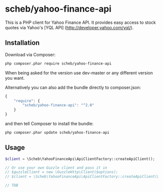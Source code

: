 scheb/yahoo-finance-api
=======================

This is a PHP client for Yahoo Finance API. It provides easy access to stock quotes via Yahoo's [YQL API] (http://developer.yahoo.com/yql/).

## Installation

Download via Composer:

```bash
php composer.phar require scheb/yahoo-finance-api
```

When being asked for the version use dev-master or any different version you want.

Alternatively you can also add the bundle directly to composer.json:

```js
{
    "require": {
        "scheb/yahoo-finance-api": "^2.0"
    }
}
```

and then tell Composer to install the bundle:

```bash
php composer.phar update scheb/yahoo-finance-api
```

## Usage

```php
$client = \Scheb\YahooFinanceApi\ApiClientFactory::createApiClient();

// Or use your own Guzzle client and pass it in
// $guzzleClient = new \GuzzleHttp\Client($options);
// $client = \Scheb\YahooFinanceApi\ApiClientFactory::createApiClient($guzzleClient);

// TDB
```
